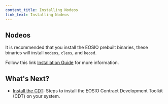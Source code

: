 ```yaml
---
content_title: Installing Nodeos
link_text: Installing Nodeos
---
```


## Nodeos

It is recommended that you install the EOSIO prebuilt binaries, these binaries will install `nodeos`, `cleos`, and `keosd`.

Follow this link [Installation Guide](https://developers.eos.io/manuals/eos/latest/install/index) for more information.

## What's Next?
- [Install the CDT](./04_install-the-CDT.md): Steps to install the EOSIO Contract Development Toolkit (CDT) on your system.

